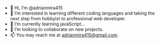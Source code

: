 - 👋 Hi, I’m @adrianmira415
- 👀 I’m interested in learning different coding languages and taking the next step from hobbyist to professional web developer.
- 🌱 I’m currently learning javaScript...
- 💞️ I’m looking to collaborate on new projects.
- 📫 You may reach me at adrianmira415@gmail.com.

<!---
adrianmira415/adrianmira415 is a ✨ special ✨ repository because its `README.md` (this file) appears on your GitHub profile.
You can click the Preview link to take a look at your changes.
--->
